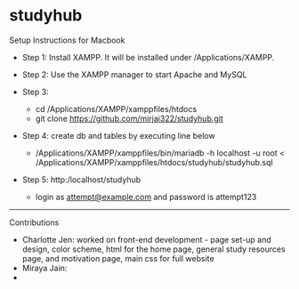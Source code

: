 # studyhub

Setup Instructions for Macbook 

- Step 1: Install XAMPP. It will be installed under /Applications/XAMPP. 
- Step 2: Use the XAMPP manager to start Apache and MySQL
- Step 3: 
  - cd /Applications/XAMPP/xamppfiles/htdocs
  - git clone https://github.com/mirjai322/studyhub.git 

- Step 4: create db and tables by executing line below 
  - /Applications/XAMPP/xamppfiles/bin/mariadb -h localhost -u root  < /Applications/XAMPP/xamppfiles/htdocs/studyhub/studyhub.sql 


- Step 5: http:/localhost/studyhub
  - login as attempt@example.com and password is attempt123 


-----------
Contributions

- Charlotte Jen: worked on front-end development - page set-up and design, color scheme, html for the home page, general study resources page, and motivation page, main css for full website
- Miraya Jain: 
- 

 
